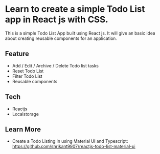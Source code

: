 # Learn to create a simple Todo List app in React js with CSS.

This is a simple Todo List App built using React js. It will give an basic idea about creating reusable components for an application.

## Feature 
- Add / Edit / Archive / Delete Todo list tasks
- Reset Todo List
- Filter Todo List
- Reusable components

## Tech
- Reactjs 
- Localstorage

## Learn More
- Create a Todo Listing in using Material UI and Typescript: https://github.com/shrikant9907/reactjs-todo-list-material-ui 